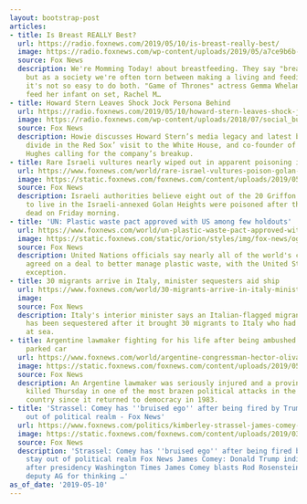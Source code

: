```yaml
---
layout: bootstrap-post
articles:
- title: Is Breast REALLY Best?
  url: https://radio.foxnews.com/2019/05/10/is-breast-really-best/
  image: https://radio.foxnews.com/wp-content/uploads/2019/05/a7ce9b6b-breastfeeding.jpg
  source: Fox News
  description: We're Momming Today! about breastfeeding. They say "breast is best,"
    but as a society we're often torn between making a living and feeding a baby;
    it's not so easy to do both. "Game of Thrones" actress Gemma Whelan was able to
    feed her infant on set, Rachel M…
- title: Howard Stern Leaves Shock Jock Persona Behind
  url: https://radio.foxnews.com/2019/05/10/howard-stern-leaves-shock-jock-persona-behind/
  image: https://radio.foxnews.com/wp-content/uploads/2018/07/social_buzzmeter_featured.png
  source: Fox News
  description: Howie discusses Howard Stern’s media legacy and latest book, a racial
    divide in the Red Sox’ visit to the White House, and co-founder of Facebook Chris
    Hughes calling for the company’s breakup.
- title: Rare Israeli vultures nearly wiped out in apparent poisoning in Golan Heights
  url: https://www.foxnews.com/world/rare-israel-vultures-poison-golan-heights
  image: https://static.foxnews.com/foxnews.com/content/uploads/2019/05/Dudu-Pils-Israel-Nature-and-Parks-Authority.jpg
  source: Fox News
  description: Israeli authorities believe eight out of the 20 Griffon Vultures known
    to live in the Israeli-annexed Golan Heights were poisoned after they were found
    dead on Friday morning.
- title: 'UN: Plastic waste pact approved with US among few holdouts'
  url: https://www.foxnews.com/world/un-plastic-waste-pact-approved-with-us-among-few-holdouts
  image: https://static.foxnews.com/static/orion/styles/img/fox-news/og/og-fox-news.png
  source: Fox News
  description: United Nations officials say nearly all of the world's countries have
    agreed on a deal to better manage plastic waste, with the United States a notable
    exception.
- title: 30 migrants arrive in Italy, minister sequesters aid ship
  url: https://www.foxnews.com/world/30-migrants-arrive-in-italy-minister-sequesters-aid-ship
  image: 
  source: Fox News
  description: Italy's interior minister says an Italian-flagged migrant rescue ship
    has been sequestered after it brought 30 migrants to Italy who had been rescued
    at sea.
- title: Argentine lawmaker fighting for his life after being ambushed by gunmen in
    parked car
  url: https://www.foxnews.com/world/argentine-congressman-hector-olivares-ambush-gunmen-parliament
  image: https://static.foxnews.com/foxnews.com/content/uploads/2019/05/Hector-Olivares-1-AP.jpg
  source: Fox News
  description: An Argentine lawmaker was seriously injured and a provincial official
    killed Thursday in one of the most brazen political attacks in the South American
    country since it returned to democracy in 1983.
- title: 'Strassel: Comey has ''bruised ego'' after being fired by Trump, won''t stay
    out of political realm - Fox News'
  url: https://www.foxnews.com/politics/kimberley-strassel-james-comey-trump-russia-probe-politics-comments
  image: https://static.foxnews.com/foxnews.com/content/uploads/2019/03/Comey-Trump-AP.jpg
  source: Fox News
  description: 'Strassel: Comey has ''bruised ego'' after being fired by Trump, won''t
    stay out of political realm Fox News James Comey: Donald Trump indictment possible
    after presidency Washington Times James Comey blasts Rod Rosenstein, mocks departing
    deputy AG for thinking …'
as_of_date: '2019-05-10'
---
```


